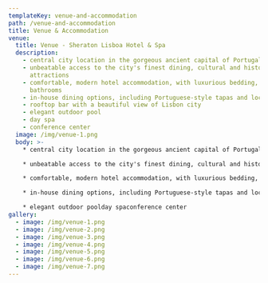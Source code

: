 ```yaml
---
templateKey: venue-and-accommodation
path: /venue-and-accommodation
title: Venue & Accommodation
venue:
  title: Venue - Sheraton Lisboa Hotel & Spa
  description:
    - central city location in the gorgeous ancient capital of Portugal
    - unbeatable access to the city's finest dining, cultural and historic
      attractions
    - comfortable, modern hotel accommodation, with luxurious bedding, marble
      bathrooms
    - in-house dining options, including Portuguese-style tapas and local dishes
    - rooftop bar with a beautiful view of Lisbon city
    - elegant outdoor pool
    - day spa
    - conference center
  image: /img/venue-1.png
  body: >-
    * central city location in the gorgeous ancient capital of Portugal

    * unbeatable access to the city's finest dining, cultural and historic attractions

    * comfortable, modern hotel accommodation, with luxurious bedding, marble bathrooms

    * in-house dining options, including Portuguese-style tapas and local dishes rooftop bar with a beautiful view of Lisbon city

    * elegant outdoor poolday spaconference center
gallery:
  - image: /img/venue-1.png
  - image: /img/venue-2.png
  - image: /img/venue-3.png
  - image: /img/venue-4.png
  - image: /img/venue-5.png
  - image: /img/venue-6.png
  - image: /img/venue-7.png
---
```

